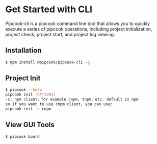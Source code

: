 # Get Started with CLI

Pipcook-cli is a pipcook command line tool that allows you to quickly execute a series of pipcook operations, including project initialization, project check, project start, and project log viewing.

## Installation

```sh
$ npm install @pipcook/pipcook-cli -g
```

## Project Init

```sh
$ pipcook --help
pipcook init [OPTIONS]
-c: npm client，for example cnpm, tnpm，etc. default is npm
so if you want to use cnpm client, you can use:
pipcook init -c cnpm
```

## View GUI Tools

```sh
$ pipcook board
```
